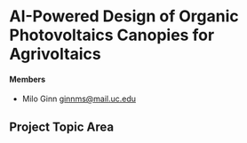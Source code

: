 # AI-Powered Design of Organic Photovoltaics Canopies for Agrivoltaics

#### Members

- Milo Ginn [ginnms@mail.uc.edu](mailto:ginnms@mail.uc.edu)

## Project Topic Area
